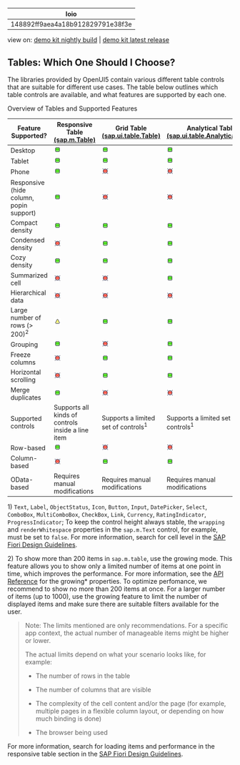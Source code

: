 <!-- loio148892ff9aea4a18b912829791e38f3e -->

| loio |
| -----|
| 148892ff9aea4a18b912829791e38f3e |

<div id="loio">

view on: [demo kit nightly build](https://openui5nightly.hana.ondemand.com/#/topic/148892ff9aea4a18b912829791e38f3e) | [demo kit latest release](https://openui5.hana.ondemand.com/#/topic/148892ff9aea4a18b912829791e38f3e)</div>

## Tables: Which One Should I Choose?

The libraries provided by OpenUI5 contain various different table controls that are suitable for different use cases. The table below outlines which table controls are available, and what features are supported by each one.

Overview of Tables and Supported Features<a name="loio148892ff9aea4a18b912829791e38f3e__table_uzb_zmy_vs"/>

|Feature Supported?|Responsive Table [\(sap.m.Table\)](https://openui5.hana.ondemand.com/#/api/sap.m.Table) |Grid Table [\(sap.ui.table.Table\)](https://openui5.hana.ondemand.com/#/api/sap.ui.table.Table) |Analytical Table [\(sap.ui.table.AnalyticalTable\)](https://openui5.hana.ondemand.com/#/api/sap.ui.table.AnalyticalTable) |Tree Table [\(sap.ui.table.TreeTable\)](https://openui5.hana.ondemand.com/#/api/sap.ui.table.TreeTable) |
|------------------|---------------------------------------------------------------------------------------|-----------------------------------------------------------------------------------------------|-------------------------------------------------------------------------------------------------------------------------|-------------------------------------------------------------------------------------------------------|
|Desktop| ![Yes](loio3cb17ee88aed44d2bf1d14b97728c709_LowRes.gif) | ![Yes](loio3cb17ee88aed44d2bf1d14b97728c709_LowRes.gif) | ![Yes](loio3cb17ee88aed44d2bf1d14b97728c709_LowRes.gif) | ![Yes](loio3cb17ee88aed44d2bf1d14b97728c709_LowRes.gif) |
|Tablet| ![Yes](loio3cb17ee88aed44d2bf1d14b97728c709_LowRes.gif) | ![Yes](loio3cb17ee88aed44d2bf1d14b97728c709_LowRes.gif) | ![Yes](loio3cb17ee88aed44d2bf1d14b97728c709_LowRes.gif) | ![Yes](loio3cb17ee88aed44d2bf1d14b97728c709_LowRes.gif) |
|Phone| ![Yes](loio3cb17ee88aed44d2bf1d14b97728c709_LowRes.gif) | ![No](loio5befb5af20ed42fd9052a99014d953a3_LowRes.gif) | ![No](loio5befb5af20ed42fd9052a99014d953a3_LowRes.gif) | ![No](loio5befb5af20ed42fd9052a99014d953a3_LowRes.gif) |
|Responsive \(hide column, popin support\)| ![Yes](loio3cb17ee88aed44d2bf1d14b97728c709_LowRes.gif) | ![No](loio5befb5af20ed42fd9052a99014d953a3_LowRes.gif) | ![No](loio5befb5af20ed42fd9052a99014d953a3_LowRes.gif) | ![No](loio5befb5af20ed42fd9052a99014d953a3_LowRes.gif) |
|Compact density| ![Yes](loio3cb17ee88aed44d2bf1d14b97728c709_LowRes.gif) | ![Yes](loio3cb17ee88aed44d2bf1d14b97728c709_LowRes.gif) | ![Yes](loio3cb17ee88aed44d2bf1d14b97728c709_LowRes.gif) | ![Yes](loio3cb17ee88aed44d2bf1d14b97728c709_LowRes.gif) |
|Condensed density| ![No](loio5befb5af20ed42fd9052a99014d953a3_LowRes.gif) | ![Yes](loio3cb17ee88aed44d2bf1d14b97728c709_LowRes.gif) | ![Yes](loio3cb17ee88aed44d2bf1d14b97728c709_LowRes.gif) | ![Yes](loio3cb17ee88aed44d2bf1d14b97728c709_LowRes.gif) |
|Cozy density| ![Yes](loio3cb17ee88aed44d2bf1d14b97728c709_LowRes.gif) | ![Yes](loio3cb17ee88aed44d2bf1d14b97728c709_LowRes.gif) | ![Yes](loio3cb17ee88aed44d2bf1d14b97728c709_LowRes.gif) | ![Yes](loio3cb17ee88aed44d2bf1d14b97728c709_LowRes.gif) |
|Summarized cell| ![No](loio5befb5af20ed42fd9052a99014d953a3_LowRes.gif) | ![No](loio5befb5af20ed42fd9052a99014d953a3_LowRes.gif) | ![Yes](loio3cb17ee88aed44d2bf1d14b97728c709_LowRes.gif) | ![No](loio5befb5af20ed42fd9052a99014d953a3_LowRes.gif) |
|Hierarchical data| ![No](loio5befb5af20ed42fd9052a99014d953a3_LowRes.gif) | ![No](loio5befb5af20ed42fd9052a99014d953a3_LowRes.gif) | ![No](loio5befb5af20ed42fd9052a99014d953a3_LowRes.gif) | ![Yes](loio3cb17ee88aed44d2bf1d14b97728c709_LowRes.gif) |
|Large number of rows \(\> 200\)<sup>2</sup> | ![Partly](loio3ea53dcd3acc4783a7a4b83e10c8f1aa_LowRes.gif) | ![Yes](loio3cb17ee88aed44d2bf1d14b97728c709_LowRes.gif) | ![Yes](loio3cb17ee88aed44d2bf1d14b97728c709_LowRes.gif) | ![Yes](loio3cb17ee88aed44d2bf1d14b97728c709_LowRes.gif) |
|Grouping| ![Yes](loio3cb17ee88aed44d2bf1d14b97728c709_LowRes.gif) | ![No](loio5befb5af20ed42fd9052a99014d953a3_LowRes.gif) | ![Yes](loio3cb17ee88aed44d2bf1d14b97728c709_LowRes.gif) | ![No](loio5befb5af20ed42fd9052a99014d953a3_LowRes.gif) |
|Freeze columns| ![No](loio5befb5af20ed42fd9052a99014d953a3_LowRes.gif) | ![Yes](loio3cb17ee88aed44d2bf1d14b97728c709_LowRes.gif) | ![Yes](loio3cb17ee88aed44d2bf1d14b97728c709_LowRes.gif) | ![Yes](loio3cb17ee88aed44d2bf1d14b97728c709_LowRes.gif) |
|Horizontal scrolling| ![No](loio5befb5af20ed42fd9052a99014d953a3_LowRes.gif) | ![Yes](loio3cb17ee88aed44d2bf1d14b97728c709_LowRes.gif) | ![Yes](loio3cb17ee88aed44d2bf1d14b97728c709_LowRes.gif) | ![Yes](loio3cb17ee88aed44d2bf1d14b97728c709_LowRes.gif) |
|Merge duplicates| ![Yes](loio3cb17ee88aed44d2bf1d14b97728c709_LowRes.gif) | ![No](loio5befb5af20ed42fd9052a99014d953a3_LowRes.gif) | ![No](loio5befb5af20ed42fd9052a99014d953a3_LowRes.gif) | ![No](loio5befb5af20ed42fd9052a99014d953a3_LowRes.gif) |
|Supported controls|Supports all kinds of controls inside a line item|Supports a limited set of controls<sup>1</sup> |Supports a limited set of controls<sup>1</sup> |Supports a limited set of controls<sup>1</sup> |
|Row-based| ![Yes](loio3cb17ee88aed44d2bf1d14b97728c709_LowRes.gif) | ![No](loio5befb5af20ed42fd9052a99014d953a3_LowRes.gif) | ![No](loio5befb5af20ed42fd9052a99014d953a3_LowRes.gif) | ![No](loio5befb5af20ed42fd9052a99014d953a3_LowRes.gif) |
|Column-based| ![No](loio5befb5af20ed42fd9052a99014d953a3_LowRes.gif) | ![Yes](loio3cb17ee88aed44d2bf1d14b97728c709_LowRes.gif) | ![Yes](loio3cb17ee88aed44d2bf1d14b97728c709_LowRes.gif) | ![Yes](loio3cb17ee88aed44d2bf1d14b97728c709_LowRes.gif) |
|OData-based|Requires manual modifications|Requires manual modifications|Requires manual modifications|Requires manual modifications|

1\) `Text`, `Label`, `ObjectStatus`, `Icon`, `Button`, `Input`, `DatePicker`, `Select`, `ComboBox`, `MultiComboBox`, `CheckBox`, `Link`, `Currency`, `RatingIndicator`, `ProgressIndicator`; To keep the control height always stable, the `wrapping` and `renderWhitespace` properties in the `sap.m.Text` control, for example, must be set to `false`. For more information, search for cell level in the  [SAP Fiori Design Guidelines](https://experience.sap.com/fiori-design-web/).

2\) To show more than 200 items in `sap.m.table`, use the growing mode. This feature allows you to show only a limited number of items at one point in time, which improves the performance. For more information, see the [API Reference](https://openui5.hana.ondemand.com/#/api/sap.m.Table) for the growing\* properties. To optimize perfomance, we recommend to show no more than 200 items at once. For a larger number of items \(up to 1000\), use the growing feature to limit the number of displayed items and make sure there are suitable filters available for the user.

> Note:
> The limits mentioned are only recommendations. For a specific app context, the actual number of manageable items might be higher or lower.
> 
> The actual limits depend on what your scenario looks like, for example:
> 
> -   The number of rows in the table
> 
> -   The number of columns that are visible
> 
> -   The complexity of the cell content and/or the page \(for example, multiple pages in a flexible column layout, or depending on how much binding is done\)
> 
> -   The browser being used
> 
> 
> 

For more information, search for loading items and performance in the responsive table section in the  [SAP Fiori Design Guidelines](https://experience.sap.com/fiori-design-web/).

